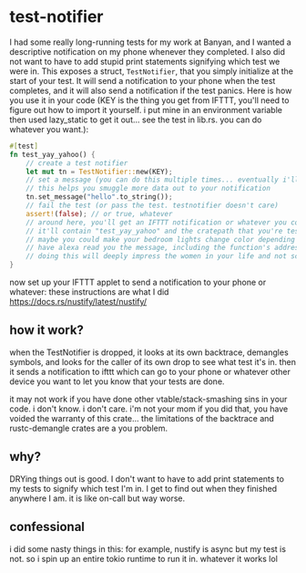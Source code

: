 # test-notifier

I had some really long-running tests for my work at Banyan, and I wanted a descriptive notification on my phone whenever they completed.
I also did not want to have to add stupid print statements signifying which test we were in.
This exposes a struct, `TestNotifier`, that you simply initialize at the start of your test.
It will send a notification to your phone when the test completes, and it will also send a notification if the test panics.
Here is how you use it in your code (KEY is the thing you get from IFTTT, you'll need to figure out how to import it yourself. i put mine in an environment variable then used lazy_static to get it out... see the test in lib.rs. you can do whatever you want.):

```rust
#[test]
fn test_yay_yahoo() {
    // create a test notifier
    let mut tn = TestNotifier::new(KEY);
    // set a message (you can do this multiple times... eventually i'll add something that can append to the message)
    // this helps you smuggle more data out to your notification
    tn.set_message("hello".to_string());
    // fail the test (or pass the test. testnotifier doesn't care)
    assert!(false); // or true, whatever
    // around here, you'll get an IFTTT notification or whatever you configured.
    // it'll contain "test_yay_yahoo" and the cratepath that you're testing and "hello"
    // maybe you could make your bedroom lights change color depending on whether it passed.
    // have alexa read you the message, including the function's address in memory
    // doing this will deeply impress the women in your life and not scare them. you should explain vtables to her as well, in great detail. srs.
}
```

now set up your IFTTT applet to send a notification to your phone or whatever: these instructions are what I did https://docs.rs/nustify/latest/nustify/

## how it work?
when the TestNotifier is dropped, it looks at its own backtrace, demangles symbols, and looks for the caller of its own drop to see what test it's in.
then it sends a notification to ifttt which can go to your phone or whatever other device you want to let you know that your tests are done.

it may not work if you have done other vtable/stack-smashing sins in your code. i don't know. i don't care. i'm not your mom
if you did that, you have voided the warranty of this crate... the limitations of the backtrace and rustc-demangle crates are a you problem.

## why?
DRYing things out is good. I don't want to have to add print statements to my tests to signify which test I'm in. I get to find out when they finished anywhere I am. it is like on-call but way worse.

## confessional
i did some nasty things in this: for example, nustify is async but my test is not. so i spin up an entire tokio runtime to run it in. whatever it works lol
